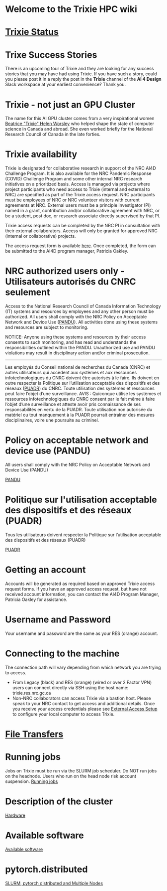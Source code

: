 # Welcome to the Trixie HPC wiki

# [Trixie Status](Trixie-Status.md)

# Trixe Success Stories

There is an upcoming tour of Trixie and they are looking for any success stories that you may have had using Trixie. If you have such a story, could you please post it in a reply the post in the **Trixie** channel of the **AI 4 Design** Slack workspace at your earliest convenience? Thank you.

# Trixie - not just an GPU Cluster

The name for this AI GPU cluster comes from a very inspirational women [Beatrice &#34;Trixie&#34; Helen Worsley](https://en.wikipedia.org/wiki/Beatrice_Worsley) who helped shape the state of computer science in Canada and abroad. She even worked briefly for the National Research Council of Canada in the late forties.

# Trixie availability

Trixie is designated for collaborative research in support of the NRC AI4D Challenge Program.  It is also available for the NRC Pandemic Response (COVID) Challenge Program and some other internal NRC research initiatives on a prioritized basis.  Access is managed via projects where project participants who need access to Trixie (internal and external to NRC) are specified as part of the Trixie access request.  NRC participants must be employees of NRC or NRC volunteer visitors with current agreements at NRC.  External users must be a principle investigator (PI) named in a grant, contribution and/or collaborative agreement with NRC, or be a student, post doc, or research associate directly supervised by that PI.

Trixie access requests can be completed by the NRC PI in consultation with their external collaborators.  Access will only be granted for approved NRC (internal or collaborative) projects.

The access request form is available [here](files/Blank-Trixie-GPU-HPC-Use-Request-v1.4.docx "Trixie access form"). Once completed, the form can be submitted to the AI4D program manager, Patricia Oakley.

# NRC authorized users only - Utilisateurs autorisés du CNRC seulement

Access to the National Research Council of Canada Information Technology (IT) systems and resources by employees and any other person must be authorized. All users shall comply with the NRC Policy on Acceptable Network and Device Use ([PANDU](https://drive.google.com/file/d/1b7bqmdphgA9aB56kxB0_E0H-5JXsS7dH/view?usp=sharing)). All activities done using these systems and resources are subject to monitoring.

NOTICE: Anyone using these systems and resources by their access consents to such monitoring, and has read and understands the responsibilities outlined within the PANDU. Unauthorized use and PANDU violations may result in disciplinary action and/or criminal prosecution.

---

Les employés du Conseil national de recherches du Canada (CNRC) et autres utilisateurs qui accèdent aux systèmes et aux ressources infotechnologiques du CNRC doivent être autorisés à le faire. Ils doivent en outre respecter la Politique sur l’utilisation acceptable des dispositifs et des réseaux ([PUADR](https://drive.google.com/file/d/1ddNvXuF1uZd9lPDxLJE6IekMuPEoypcP/view?usp=sharing)) du CNRC. Toute utilisation des systèmes et ressources peut faire l’objet d’une surveillance.
AVIS : Quiconque utilise les systèmes et ressources infotechnologiques du CNRC consent par le fait même à faire l’objet d’une surveillance et atteste avoir pris connaissance de ses responsabilités en vertu de la PUADR. Toute utilisation non autorisée du matériel ou tout manquement à la PUADR pourrait entraîner des mesures disciplinaires, voire une poursuite au criminel.

# Policy on acceptable network and device use (PANDU)

All users shall comply with the NRC Policy on Acceptable Network and Device Use (PANDU)

[PANDU](https://drive.google.com/file/d/1b7bqmdphgA9aB56kxB0_E0H-5JXsS7dH/view?usp=sharing)

# Politique sur l'utilisation acceptable des dispositifs et des réseaux (PUADR)

Tous les utilisateurs doivent respecter la Politique sur l’utilisation acceptable des dispositifs et des réseaux (PUADR)

[PUADR](https://drive.google.com/file/d/1ddNvXuF1uZd9lPDxLJE6IekMuPEoypcP/view?usp=sharing)

# Getting an account

Accounts will be generated as required based on approved Trixie access request forms.  If you have an approved access request, but have not received account information, you can contact the AI4D Program Manager, Patricia Oakley for assistance.

# Username and Password

Your username and password are the same as your RES (orange) account.

# Connecting to the machine

The connection path will vary depending from which network you are trying to access.

* From Legacy (black) and RES (orange) (wired or over 2 Factor VPN) users can connect directly via SSH using the host name: trixie.res.nrc.gc.ca
* Non-NRC collaborators can access Trixie via a bastion host. Please speak to your NRC contact to get access and additional details. Once you receive your access credentials please see [External Access Setup](External-Access-Setup.md) to configure your local computer to access Trixie.

# [File Transfers](File-Transfers.md)

# Running jobs

Jobs on Trixie must be run via the SLURM job scheduler. Do NOT run jobs on the headnode. Users who run on the head node risk account suspension. [Running jobs](Running-jobs.md)

# Description of the cluster

[Hardware](Hardware.md)

# Available software

[Available software](Available-Software.md)

# pytorch.distributed

[SLURM, pytorch distributed and Multiple Nodes](SLURM,-pytorch-distributed-and-Multiple-Nodes.md)
